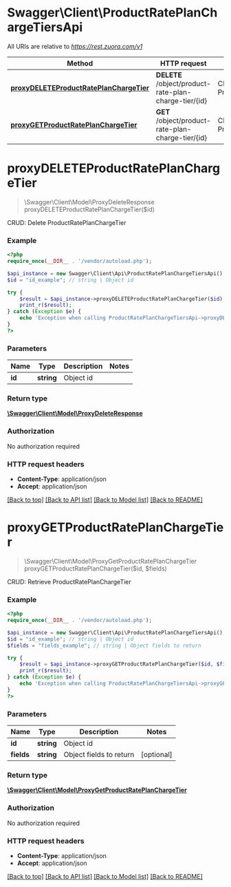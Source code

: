 # Swagger\Client\ProductRatePlanChargeTiersApi

All URIs are relative to *https://rest.zuora.com/v1*

Method | HTTP request | Description
------------- | ------------- | -------------
[**proxyDELETEProductRatePlanChargeTier**](ProductRatePlanChargeTiersApi.md#proxyDELETEProductRatePlanChargeTier) | **DELETE** /object/product-rate-plan-charge-tier/{id} | CRUD: Delete ProductRatePlanChargeTier
[**proxyGETProductRatePlanChargeTier**](ProductRatePlanChargeTiersApi.md#proxyGETProductRatePlanChargeTier) | **GET** /object/product-rate-plan-charge-tier/{id} | CRUD: Retrieve ProductRatePlanChargeTier


# **proxyDELETEProductRatePlanChargeTier**
> \Swagger\Client\Model\ProxyDeleteResponse proxyDELETEProductRatePlanChargeTier($id)

CRUD: Delete ProductRatePlanChargeTier



### Example
```php
<?php
require_once(__DIR__ . '/vendor/autoload.php');

$api_instance = new Swagger\Client\Api\ProductRatePlanChargeTiersApi();
$id = "id_example"; // string | Object id

try {
    $result = $api_instance->proxyDELETEProductRatePlanChargeTier($id);
    print_r($result);
} catch (Exception $e) {
    echo 'Exception when calling ProductRatePlanChargeTiersApi->proxyDELETEProductRatePlanChargeTier: ', $e->getMessage(), PHP_EOL;
}
?>
```

### Parameters

Name | Type | Description  | Notes
------------- | ------------- | ------------- | -------------
 **id** | **string**| Object id |

### Return type

[**\Swagger\Client\Model\ProxyDeleteResponse**](../Model/ProxyDeleteResponse.md)

### Authorization

No authorization required

### HTTP request headers

 - **Content-Type**: application/json
 - **Accept**: application/json

[[Back to top]](#) [[Back to API list]](../../README.md#documentation-for-api-endpoints) [[Back to Model list]](../../README.md#documentation-for-models) [[Back to README]](../../README.md)

# **proxyGETProductRatePlanChargeTier**
> \Swagger\Client\Model\ProxyGetProductRatePlanChargeTier proxyGETProductRatePlanChargeTier($id, $fields)

CRUD: Retrieve ProductRatePlanChargeTier



### Example
```php
<?php
require_once(__DIR__ . '/vendor/autoload.php');

$api_instance = new Swagger\Client\Api\ProductRatePlanChargeTiersApi();
$id = "id_example"; // string | Object id
$fields = "fields_example"; // string | Object fields to return

try {
    $result = $api_instance->proxyGETProductRatePlanChargeTier($id, $fields);
    print_r($result);
} catch (Exception $e) {
    echo 'Exception when calling ProductRatePlanChargeTiersApi->proxyGETProductRatePlanChargeTier: ', $e->getMessage(), PHP_EOL;
}
?>
```

### Parameters

Name | Type | Description  | Notes
------------- | ------------- | ------------- | -------------
 **id** | **string**| Object id |
 **fields** | **string**| Object fields to return | [optional]

### Return type

[**\Swagger\Client\Model\ProxyGetProductRatePlanChargeTier**](../Model/ProxyGetProductRatePlanChargeTier.md)

### Authorization

No authorization required

### HTTP request headers

 - **Content-Type**: application/json
 - **Accept**: application/json

[[Back to top]](#) [[Back to API list]](../../README.md#documentation-for-api-endpoints) [[Back to Model list]](../../README.md#documentation-for-models) [[Back to README]](../../README.md)


